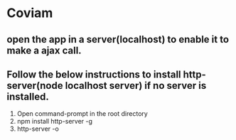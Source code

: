 # Coviam

## open the app in a server(localhost) to enable it to make a ajax call.

## Follow the below instructions to install http-server(node localhost server) if no server is installed.

1. Open command-prompt in the root directory
2. npm install http-server -g
3. http-server -o
